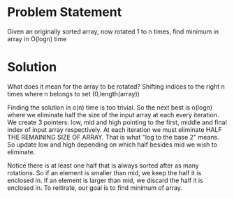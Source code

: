 # Problem Statement
Given an originally sorted array, now rotated 1 to n times, find minimum in array in O(logn) time

# Solution
What does it mean for the array to be rotated?
Shifting indices to the right n times where n belongs to set (0,length(array))

Finding the solution in o(n) time is too trivial. So the next best is o(logn) where we eliminate half the size of the input array at each every iteration.
We create 3 pointers: low, mid and high pointing to the first, middle and final index of input array respectively. At each iteration we must eliminate HALF THE REMAINING SIZE OF ARRAY. 
That is what "log to the base 2" means. So update low and high depending on which half besides mid we wish to eliminate.

Notice there is at least one half that is always sorted after as many rotations. So if an element is smaller than mid, we keep the half it is enclosed in. If an element is larger than mid, we discard the half it is enclosed in. To reitirate, our goal is to find minimum of array.


